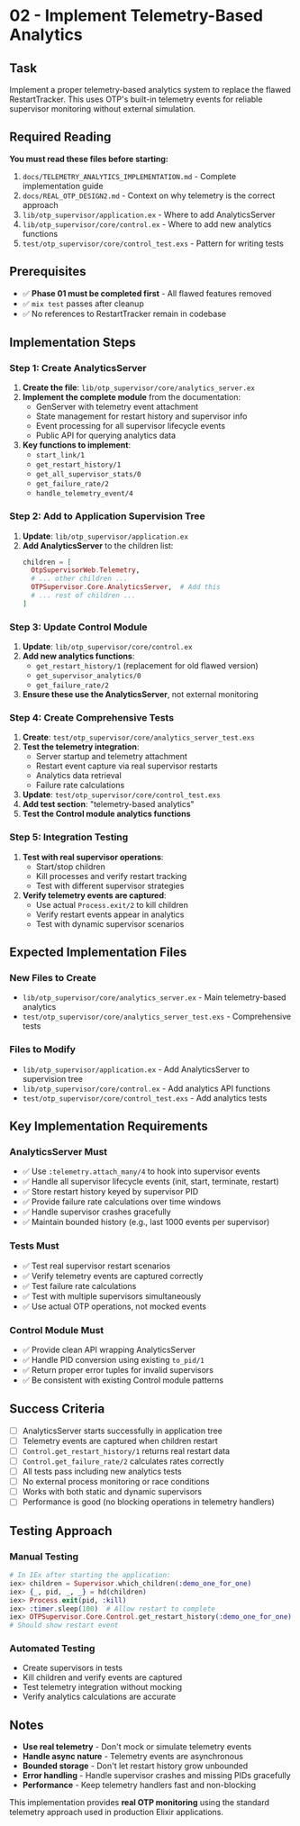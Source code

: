 # 02 - Implement Telemetry-Based Analytics

## Task
Implement a proper telemetry-based analytics system to replace the flawed RestartTracker. This uses OTP's built-in telemetry events for reliable supervisor monitoring without external simulation.

## Required Reading
**You must read these files before starting:**

1. `docs/TELEMETRY_ANALYTICS_IMPLEMENTATION.md` - Complete implementation guide
2. `docs/REAL_OTP_DESIGN2.md` - Context on why telemetry is the correct approach
3. `lib/otp_supervisor/application.ex` - Where to add AnalyticsServer
4. `lib/otp_supervisor/core/control.ex` - Where to add new analytics functions
5. `test/otp_supervisor/core/control_test.exs` - Pattern for writing tests

## Prerequisites
- ✅ **Phase 01 must be completed first** - All flawed features removed
- ✅ `mix test` passes after cleanup
- ✅ No references to RestartTracker remain in codebase

## Implementation Steps

### Step 1: Create AnalyticsServer
1. **Create the file**: `lib/otp_supervisor/core/analytics_server.ex`
2. **Implement the complete module** from the documentation:
   - GenServer with telemetry event attachment
   - State management for restart history and supervisor info
   - Event processing for all supervisor lifecycle events
   - Public API for querying analytics data
3. **Key functions to implement**:
   - `start_link/1`
   - `get_restart_history/1`
   - `get_all_supervisor_stats/0`
   - `get_failure_rate/2`
   - `handle_telemetry_event/4`

### Step 2: Add to Application Supervision Tree
1. **Update**: `lib/otp_supervisor/application.ex`
2. **Add AnalyticsServer** to the children list:
   ```elixir
   children = [
     OtpSupervisorWeb.Telemetry,
     # ... other children ...
     OTPSupervisor.Core.AnalyticsServer,  # Add this
     # ... rest of children ...
   ]
   ```

### Step 3: Update Control Module
1. **Update**: `lib/otp_supervisor/core/control.ex`
2. **Add new analytics functions**:
   - `get_restart_history/1` (replacement for old flawed version)
   - `get_supervisor_analytics/0`
   - `get_failure_rate/2`
3. **Ensure these use the AnalyticsServer**, not external monitoring

### Step 4: Create Comprehensive Tests
1. **Create**: `test/otp_supervisor/core/analytics_server_test.exs`
2. **Test the telemetry integration**:
   - Server startup and telemetry attachment
   - Restart event capture via real supervisor restarts
   - Analytics data retrieval
   - Failure rate calculations
3. **Update**: `test/otp_supervisor/core/control_test.exs`
4. **Add test section**: "telemetry-based analytics" 
5. **Test the Control module analytics functions**

### Step 5: Integration Testing
1. **Test with real supervisor operations**:
   - Start/stop children
   - Kill processes and verify restart tracking
   - Test with different supervisor strategies
2. **Verify telemetry events are captured**:
   - Use actual `Process.exit/2` to kill children
   - Verify restart events appear in analytics
   - Test with dynamic supervisor scenarios

## Expected Implementation Files

### New Files to Create
- `lib/otp_supervisor/core/analytics_server.ex` - Main telemetry-based analytics
- `test/otp_supervisor/core/analytics_server_test.exs` - Comprehensive tests

### Files to Modify  
- `lib/otp_supervisor/application.ex` - Add AnalyticsServer to supervision tree
- `lib/otp_supervisor/core/control.ex` - Add analytics API functions
- `test/otp_supervisor/core/control_test.exs` - Add analytics tests

## Key Implementation Requirements

### AnalyticsServer Must
- ✅ Use `:telemetry.attach_many/4` to hook into supervisor events
- ✅ Handle all supervisor lifecycle events (init, start, terminate, restart)
- ✅ Store restart history keyed by supervisor PID
- ✅ Provide failure rate calculations over time windows
- ✅ Handle supervisor crashes gracefully
- ✅ Maintain bounded history (e.g., last 1000 events per supervisor)

### Tests Must
- ✅ Test real supervisor restart scenarios
- ✅ Verify telemetry events are captured correctly
- ✅ Test failure rate calculations
- ✅ Test with multiple supervisors simultaneously
- ✅ Use actual OTP operations, not mocked events

### Control Module Must
- ✅ Provide clean API wrapping AnalyticsServer
- ✅ Handle PID conversion using existing `to_pid/1`
- ✅ Return proper error tuples for invalid supervisors
- ✅ Be consistent with existing Control module patterns

## Success Criteria
- [ ] AnalyticsServer starts successfully in application tree
- [ ] Telemetry events are captured when children restart
- [ ] `Control.get_restart_history/1` returns real restart data
- [ ] `Control.get_failure_rate/2` calculates rates correctly
- [ ] All tests pass including new analytics tests
- [ ] No external process monitoring or race conditions
- [ ] Works with both static and dynamic supervisors
- [ ] Performance is good (no blocking operations in telemetry handlers)

## Testing Approach

### Manual Testing
```elixir
# In IEx after starting the application:
iex> children = Supervisor.which_children(:demo_one_for_one)
iex> {_, pid, _, _} = hd(children)
iex> Process.exit(pid, :kill)
iex> :timer.sleep(100)  # Allow restart to complete
iex> OTPSupervisor.Core.Control.get_restart_history(:demo_one_for_one)
# Should show restart event
```

### Automated Testing
- Create supervisors in tests
- Kill children and verify events are captured
- Test telemetry integration without mocking
- Verify analytics calculations are accurate

## Notes
- **Use real telemetry** - Don't mock or simulate telemetry events
- **Handle async nature** - Telemetry events are asynchronous
- **Bounded storage** - Don't let restart history grow unbounded
- **Error handling** - Handle supervisor crashes and missing PIDs gracefully
- **Performance** - Keep telemetry handlers fast and non-blocking

This implementation provides **real OTP monitoring** using the standard telemetry approach used in production Elixir applications.